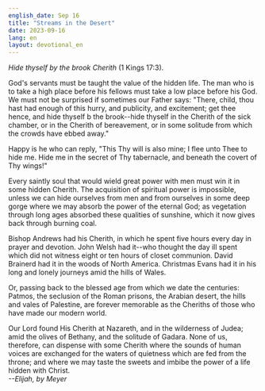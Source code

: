 ```yaml
---
english_date: Sep 16
title: "Streams in the Desert"
date: 2023-09-16
lang: en
layout: devotional_en
---
```





<p><em>Hide thyself by the brook Cherith</em> (1 Kings 17:3).

</p>

<p>God's servants must be taught the value of the hidden life. The man who is to take a high place before his fellows must take a low place before his God. We must not be surprised if sometimes our Father says: "There, child, thou hast had enough of this hurry, and publicity, and excitement; get thee hence, and hide thyself b the brook--hide thyself in the Cherith of the sick chamber, or in the Cherith of bereavement, or in some solitude from which the crowds have ebbed away."

</p>

<p>Happy is he who can reply, "This Thy will is also mine; I flee unto Thee to hide me. Hide me in the secret of Thy tabernacle, and beneath the covert of Thy wings!"

</p>

<p>Every saintly soul that would wield great power with men must win it in some hidden Cherith. The acquisition of spiritual power is impossible, unless we can hide ourselves from men and from ourselves in some deep gorge where we may absorb the power of the eternal God; as vegetation through long ages absorbed these qualities of sunshine, which it now gives back through burning coal.

</p>

<p>Bishop Andrews had his Cherith, in which he spent five hours every day in prayer and devotion. John Welsh had it--who thought the day ill spent which did not witness eight or ten hours of closet communion. David Brainerd had it in the woods of North America. Christmas Evans had it in his long and lonely journeys amid the hills of Wales.

</p>

<p>Or, passing back to the blessed age from which we date the centuries: Patmos, the seclusion of the Roman prisons, the Arabian desert, the hills and vales of Palestine, are forever memorable as the Cheriths of those who have made our modern world.

</p>

<p>Our Lord found His Cherith at Nazareth, and in the wilderness of Judea; amid the olives of Bethany, and the solitude of Gadara. None of us, therefore, can dispense with some Cherith where the sounds of human voices are exchanged for the waters of quietness which are fed from the throne; and where we may taste the sweets and imbibe the power of a life hidden with Christ.<br/> <em>--Elijah, by Meyer</em>

</p>

<p></p>